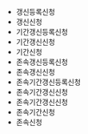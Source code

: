 - 갱신등록신청
- 갱신신청
- 기간갱신등록신청
- 기간갱신신청
- 기간신청
- 존속갱신등록신청
- 존속갱신신청
- 존속기간갱신등록신청
- 존속기간갱신신청
- 존속기간갱신신청
- 존속기간신청
- 존속신청
